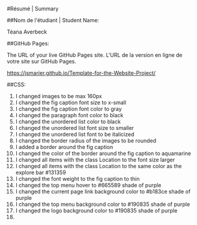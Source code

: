#Résumé | Summary

##Nom de l'étudiant | Student Name:

Téana Averbeck

##GitHub Pages:

The URL of your live GitHub Pages site. L'URL de la version en ligne de votre site sur GitHub Pages.

https://jsmarier.github.io/Template-for-the-Website-Project/

##CSS:

1. I changed images to be max 160px
2. I changed the fig caption font size to x-small
3. I changed the fig caption font color to gray
4. I changed the paragraph font color to black
5. I changed the unordered list color to black
6. I changed the unordered list font size to smaller
7. I changed the unordered list font to be italicized
8. I changed the border radius of the images to be rounded 
9. I added a border around the fig caption
10. I changed the color of the border around the fig caption to aquamarine
11. I changed all items with the class Location to the font size larger
12. I changed all items with the class Location to the same color as the explore bar #131359
13. I changed the font weight to the fig caption to thin
14. I changed the top menu hover to #665589 shade of purple
15. I changed the current page link background color to #b183ce shade of purple
16. I changed the top menu background color to #190835 shade of purple 
17. I changed the logo background color to #190835 shade of purple
18. 
